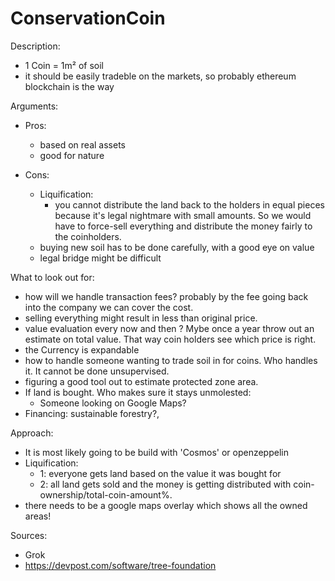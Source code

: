 # ConservationCoin
Description:
  - 1 Coin = 1m² of soil
  - it should be easily tradeble on the markets, so probably ethereum blockchain is the way

Arguments:
  - Pros:
    - based on real assets
    - good for nature
  
  - Cons:
    - Liquification:
      - you cannot distribute the land back to the holders in equal pieces because it's legal nightmare with small amounts. So we would have to force-sell everything and distribute the money fairly to the coinholders.
    - buying new soil has to be done carefully, with a good eye on value
    - legal bridge might be difficult

What to look out for:
  - how will we handle transaction fees? probably by the fee going back into the company we can cover the cost.
  - selling everything might result in less than original price.
  - value evaluation every now and then ? Mybe once a year throw out an estimate on total value. That way coin holders see which price is right.
  - the Currency is expandable
  - how to handle someone wanting to trade soil in for coins. Who handles it. It cannot be done unsupervised.
  - figuring a good tool out to estimate protected zone area.
  - If land is bought. Who makes sure it stays unmolested:
    - Someone looking on Google Maps?
  - Financing: sustainable forestry?, 

Approach:
  - It is most likely going to be build with 'Cosmos' or openzeppelin
  - Liquification:
      - 1: everyone gets land based on the value it was bought for
      - 2: all land gets sold and the money is getting distributed with coin-ownership/total-coin-amount%.
  - there needs to be a google maps overlay which shows all the owned areas!

Sources:
  - Grok
  - https://devpost.com/software/tree-foundation
